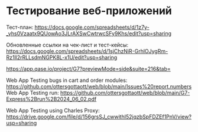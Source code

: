 # Тестирование веб-приложений
Тест-план: https://docs.google.com/spreadsheets/d/1z7y-_yhs0Vzaatx9QUowAo3JLrAXSwCwtrwcSFy9Khs/edit?usp=sharing

Обновленные ссылки на чек-лист и тест-кейсы: 
https://docs.google.com/spreadsheets/d/1sjChzNiR-GrhlOJygRm-Rz1ll2rRLLsdmNGPK8L-x1U/edit?usp=sharing

https://app.qase.io/project/G7?previewMode=side&suite=216&tab=

Web App Testing bugs in cart and order modules: https://github.com/ottersgottaott/web/blob/main/Issues%20report.numbers
Web App Testing run: https://github.com/ottersgottaott/web/blob/main/G7-Express%2Brun%2B2024_06_02.pdf 

Web App Testing using Charles Proxy:  https://drive.google.com/file/d/156grsSJ_cwwithI52jqzbSpFDZEf1PnV/view?usp=sharing
